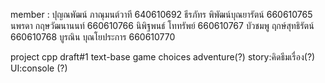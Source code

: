 member :
ปุญณพัฒน์ ภาณุมนต์วาที 640610692
ธีรภัทร พิพัฒน์บุณยารัตน์ 660610765
นพรดา กฤษวัฒนานนท์ 660610766
นิพิฐพนธ์ โททรัพย์ 660610767
บัว​ชมพู ฤกษ์​สุทธิรัตน์ 660610768
บูรณิน บุณโยประการ 660610770

project cpp draft#1
text-base game
choices adventure(?)
story:คิดธีมเรื่อง(?)
UI:console (?)
